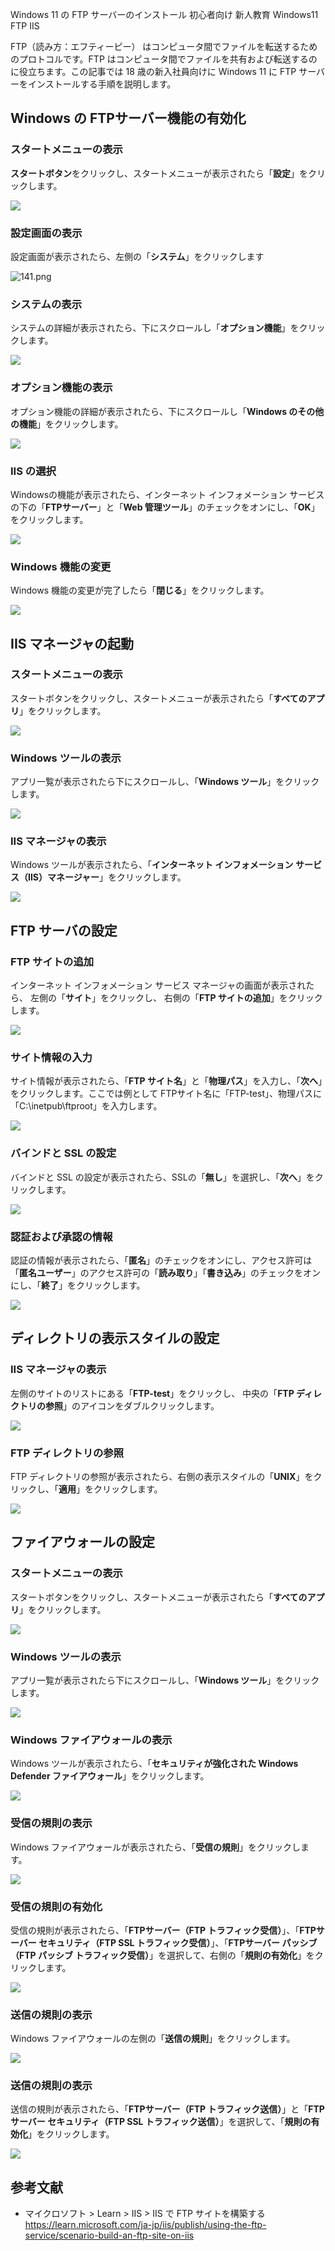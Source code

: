 Windows 11 の FTP サーバーのインストール
初心者向け
新人教育
Windows11
FTP
IIS

FTP（読み方：エフティーピー） はコンピュータ間でファイルを転送するためのプロトコルです。FTP はコンピュータ間でファイルを共有および転送するのに役立ちます。この記事では 18 歳の新入社員向けに Windows 11 に FTP サーバーをインストールする手順を説明します。 

## Windows の FTPサーバー機能の有効化
### スタートメニューの表示
**スタートボタン**をクリックし、スタートメニューが表示されたら「**設定**」をクリックします。

![](221.png)

### 設定画面の表示
設定画面が表示されたら、左側の「**システム**」をクリックします

![141.png](https://qiita-image-store.s3.ap-northeast-1.amazonaws.com/0/3160433/67d4b205-7af4-4511-5c4d-99377fbd5228.png)

### システムの表示
システムの詳細が表示されたら、下にスクロールし「**オプション機能**」をクリックします。

![](321.png)

### オプション機能の表示
オプション機能の詳細が表示されたら、下にスクロールし「**Windows のその他の機能**」をクリックします。

![](322.png)

### IIS の選択
Windowsの機能が表示されたら、インターネット インフォメーション サービスの下の「**FTPサーバー**」と「**Web 管理ツール**」のチェックをオンにし、「**OK**」をクリックします。

![](615.png)

### Windows 機能の変更
Windows 機能の変更が完了したら「**閉じる**」をクリックします。

![](619.png)

## IIS マネージャの起動
### スタートメニューの表示
スタートボタンをクリックし、スタートメニューが表示されたら「**すべてのアプリ**」をクリックします。

![](203.png)

### Windows ツールの表示
アプリ一覧が表示されたら下にスクロールし、「**Windows ツール**」をクリックします。

![](223.png)

### IIS マネージャの表示
Windows ツールが表示されたら、「**インターネット インフォメーション サービス（IIS）マネージャー**」をクリックします。

![](233.png)

## FTP サーバの設定
### FTP サイトの追加
インターネット インフォメーション サービス マネージャの画面が表示されたら、 左側の「**サイト**」をクリックし、 右側の「**FTP サイトの追加**」をクリックします。

![](713.png)

### サイト情報の入力
サイト情報が表示されたら、「**FTP サイト名**」と「**物理パス**」を入力し、「**次へ**」をクリックします。ここでは例として FTPサイト名に「FTP-test」、物理パスに 「C:\inetpub\ftproot」を入力します。

![](725.png)

### バインドと SSL の設定
バインドと SSL の設定が表示されたら、SSLの「**無し**」を選択し、「**次へ**」をクリックします。

![](733.png)

### 認証および承認の情報
認証の情報が表示されたら、「**匿名**」のチェックをオンにし、アクセス許可は「**匿名ユーザー**」のアクセス許可の「**読み取り**」「**書き込み**」のチェックをオンにし、「**終了**」をクリックします。

![](745.png)

## ディレクトリの表示スタイルの設定
### IIS マネージャの表示
左側のサイトのリストにある「**FTP-test**」をクリックし、 中央の「**FTP ディレクトリの参照**」のアイコンをダブルクリックします。

![](757.png)

### FTP ディレクトリの参照
FTP ディレクトリの参照が表示されたら、右側の表示スタイルの「**UNIX**」をクリックし、「**適用**」をクリックします。

![](765.png)

<!--
## タイムアウトの設定
### IISマネージャの表示
左側のサイトのリストにある「**FTP-test**」をクリックし、 右側の「**詳細設定**」をクリックします。

![](771.png)

### タイムアウト
詳細設定が表示されたら、「コントロールチャネルのタイムアウト」に好きな数値を入力します。

![](775.png)

### FTP サーバの再起動
インターネット インフォメーション サービス マネージャの左側の「**サイト**」をクリックし、中央の「**FTP-test**」をクリックし、 右側の「**再起動**」をクリックします。

![](777.png)
-->
## ファイアウォールの設定
### スタートメニューの表示
スタートボタンをクリックし、スタートメニューが表示されたら「**すべてのアプリ**」をクリックします。

![](203.png)

### Windows ツールの表示
アプリ一覧が表示されたら下にスクロールし、「**Windows ツール**」をクリックします。

![](223.png)

### Windows ファイアウォールの表示
Windows ツールが表示されたら、「**セキュリティが強化された Windows Defender ファイアウォール**」をクリックします。

![](801.png)

### 受信の規則の表示
Windows ファイアウォールが表示されたら、「**受信の規則**」をクリックします。

![](803.png)

### 受信の規則の有効化
受信の規則が表示されたら、「**FTPサーバー（FTP トラフィック受信）**」、「**FTPサーバー セキュリティ（FTP SSL トラフィック受信）**」、「**FTPサーバー パッシブ（FTP パッシブ トラフィック受信）**」を選択して、右側の「**規則の有効化**」をクリックします。

![](809.png)

### 送信の規則の表示
Windows ファイアウォールの左側の「**送信の規則**」をクリックします。

![](811.png)

### 送信の規則の表示
送信の規則が表示されたら、「**FTPサーバー（FTP トラフィック送信）**」と「**FTPサーバー セキュリティ（FTP SSL トラフィック送信）**」を選択して、「**規則の有効化**」をクリックします。

![](815.png)

## 参考文献
- マイクロソフト > Learn > IIS > IIS で FTP サイトを構築する
https://learn.microsoft.com/ja-jp/iis/publish/using-the-ftp-service/scenario-build-an-ftp-site-on-iis
